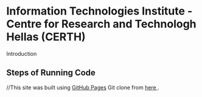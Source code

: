 # Information Technologies Institute - Centre for Research and Technologh Hellas (CERTH)

Introduction
## Steps of Running Code

 //This site was built using [GitHub Pages](https://pages.github.com/)
 Git clone from [ here ](https://github.com/NVIDIAAICITYCHALLENGE/AICity_Team3).
